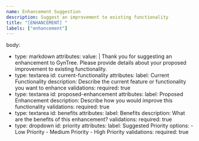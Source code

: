 ```yaml
---
name: Enhancement Suggestion
description: Suggest an improvement to existing functionality
title: "[ENHANCEMENT] "
labels: ["enhancement"]
---
```


body:

- type: markdown
  attributes:
  value: |
  Thank you for suggesting an enhancement to GynTree. Please provide details about your proposed improvement to existing functionality.
- type: textarea
  id: current-functionality
  attributes:
  label: Current Functionality
  description: Describe the current feature or functionality you want to enhance
  validations:
  required: true
- type: textarea
  id: proposed-enhancement
  attributes:
  label: Proposed Enhancement
  description: Describe how you would improve this functionality
  validations:
  required: true
- type: textarea
  id: benefits
  attributes:
  label: Benefits
  description: What are the benefits of this enhancement?
  validations:
  required: true
- type: dropdown
  id: priority
  attributes:
  label: Suggested Priority
  options: - Low Priority - Medium Priority - High Priority
  validations:
  required: true

